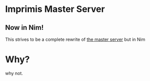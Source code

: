 # Imprimis Master Server
## Now in Nim!

This strives to be a complete rewrite of [the master server](https://github.com/project-imprimis/master-server) but in Nim

# Why?
why not.
